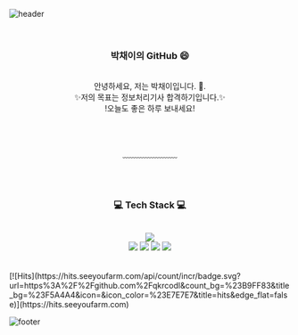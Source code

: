![header](https://capsule-render.vercel.app/api?type=waving&&color=gradient&height=100&section=header&fontSize=90)


<div align = "center">

<br/>
<h3>박채이의 GitHub 😄</h3><br/>
안녕하세요, 저는 박채이입니다. 👋.<br/>
✨저의 목표는 정보처리기사 합격하기입니다.✨<br/>
!오늘도 좋은 하루 보내세요!



<br/><br/>


<!-- [![Gmail Badge](https://img.shields.io/badge/Gmail-d14836?style=flat-square&logo=Gmail&logoColor=white&link=mailto:jjuhee0913@gmail.com)](mailto:claemi123@gmail.com) -->
 
  
﹏﹏﹏﹏﹏﹏﹏

<br/><br/>
 
<h3>💻 Tech Stack 💻</h3>




<br/>








<img src="https://img.shields.io/badge/JavaScript-F7DF1E?style=flat-square&logo=JavaScript&logoColor=white"/>
  
<br>

<img src="https://img.shields.io/badge/Arduino-00979D?style=flat-square&logo=Arduino&logoColor=white"/>

<img src="https://img.shields.io/badge/Git-F05032?style=flat-square&logo=Git&logoColor=white"/>

<img src="https://img.shields.io/badge/Python-3776AB?style=flat-square&logo=Python&logoColor=white"/>

<img src="https://img.shields.io/badge/C-A8B9CC?style=flat-square&logo=C&logoColor=white"/>

</div>



<br/>

<br>
[![Hits](https://hits.seeyoufarm.com/api/count/incr/badge.svg?url=https%3A%2F%2Fgithub.com%2Fqkrcodl&count_bg=%23B9FF83&title_bg=%23F5A4A4&icon=&icon_color=%23E7E7E7&title=hits&edge_flat=false)](https://hits.seeyoufarm.com)
<br>

![footer](https://capsule-render.vercel.app/api?type=waving&&color=gradient&height=100&section=footer&fontSize=90)




